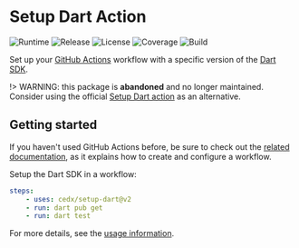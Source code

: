 # Setup Dart Action
![Runtime](https://badgen.net/badge/node/%3E%3D12.19.0/green) ![Release](https://badgen.net/badge/action/v2.5.0/blue) ![License](https://badgen.net/badge/license/MIT/blue) ![Coverage](https://badgen.net/coveralls/c/github/cedx/setup-dart) ![Build](https://badgen.net/github/checks/cedx/setup-dart/main)

Set up your [GitHub Actions](https://github.com/features/actions) workflow with a specific version of the [Dart SDK](https://dart.dev/tools/sdk).

!> WARNING: this package is **abandoned** and no longer maintained.  
Consider using the official [Setup Dart action](https://github.com/dart-lang/setup-dart) as an alternative.

## Getting started
If you haven't used GitHub Actions before, be sure to check out the [related documentation](https://help.github.com/en/actions), as it explains how to create and configure a workflow.

Setup the Dart SDK in a workflow:

```yaml
steps:
	- uses: cedx/setup-dart@v2
	- run: dart pub get
	- run: dart test
```

For more details, see the [usage information](usage.md).
